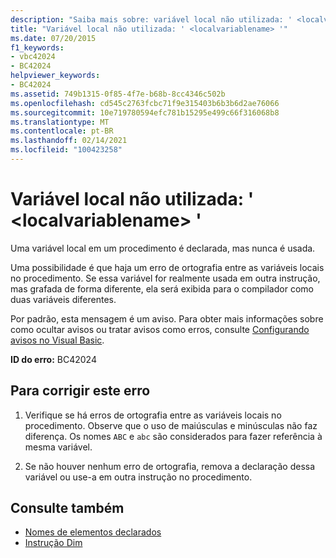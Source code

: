 ```yaml
---
description: "Saiba mais sobre: variável local não utilizada: ' <localvariablename> '"
title: "Variável local não utilizada: ' <localvariablename> '"
ms.date: 07/20/2015
f1_keywords:
- vbc42024
- BC42024
helpviewer_keywords:
- BC42024
ms.assetid: 749b1315-0f85-4f7e-b68b-8cc4346c502b
ms.openlocfilehash: cd545c2763fcbc71f9e315403b6b3b6d2ae76066
ms.sourcegitcommit: 10e719780594efc781b15295e499c66f316068b8
ms.translationtype: MT
ms.contentlocale: pt-BR
ms.lasthandoff: 02/14/2021
ms.locfileid: "100423258"
---
```

# <a name="unused-local-variable-localvariablename"></a>Variável local não utilizada: ' \<localvariablename> '

Uma variável local em um procedimento é declarada, mas nunca é usada.  
  
 Uma possibilidade é que haja um erro de ortografia entre as variáveis locais no procedimento. Se essa variável for realmente usada em outra instrução, mas grafada de forma diferente, ela será exibida para o compilador como duas variáveis diferentes.  
  
 Por padrão, esta mensagem é um aviso. Para obter mais informações sobre como ocultar avisos ou tratar avisos como erros, consulte [Configurando avisos no Visual Basic](/visualstudio/ide/configuring-warnings-in-visual-basic).  
  
 **ID do erro:** BC42024  
  
## <a name="to-correct-this-error"></a>Para corrigir este erro  
  
1. Verifique se há erros de ortografia entre as variáveis locais no procedimento. Observe que o uso de maiúsculas e minúsculas não faz diferença. Os nomes `ABC` e `abc` são considerados para fazer referência à mesma variável.  
  
2. Se não houver nenhum erro de ortografia, remova a declaração dessa variável ou use-a em outra instrução no procedimento.  
  
## <a name="see-also"></a>Consulte também

- [Nomes de elementos declarados](../programming-guide/language-features/declared-elements/declared-element-names.md)
- [Instrução Dim](../language-reference/statements/dim-statement.md)
